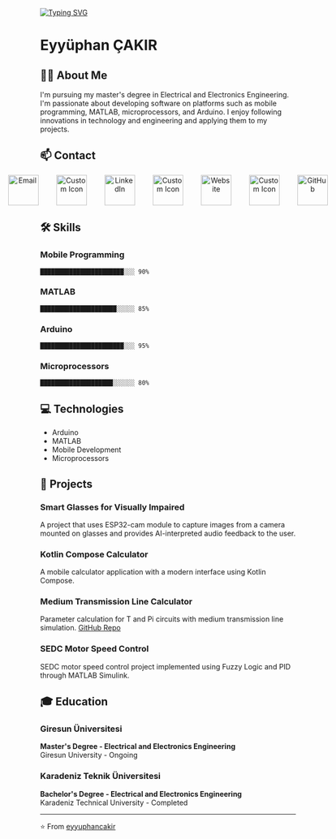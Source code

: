 [![Typing SVG](https://readme-typing-svg.demolab.com?font=Fira+Code&pause=1000&width=435&lines=Hello%2C+my+name+is+Eyy%C3%BCphan;Mobil+Developer+And+Matlab+User)](https://git.io/typing-svg)

# Eyyüphan ÇAKIR

## 👨‍💻 About Me
I'm pursuing my master's degree in Electrical and Electronics Engineering. I'm passionate about developing software on platforms such as mobile programming, MATLAB, microprocessors, and Arduino. I enjoy following innovations in technology and engineering and applying them to my projects.

## 📫 Contact

<div align="center" style="display: flex; justify-content: center; gap: 35px;">
  <a href="mailto:eypan439@yaani.com">
    <img src="https://img.icons8.com/color/96/000000/gmail.png" alt="Email" width="60">
  </a>
    <a href="YENİ_LİNK_BURAYA" title="Custom Icon">
    <img src="https://img.icons8.com/?size=100&id=PRn581yM6LbM&format=png" alt="Custom Icon" width="60">
  </a>
  <a href="https://www.linkedin.com/in/eyy%C3%BCphan-%C3%A7ak%C4%B1r-261473190/">
    <img src="https://img.icons8.com/color/96/000000/linkedin.png" alt="LinkedIn" width="60">
  </a>
  <a href="YENİ_LİNK_BURAYA" title="Custom Icon">
    <img src="https://img.icons8.com/?size=100&id=PRn581yM6LbM&format=png" alt="Custom Icon" width="60">
  </a>
  <a href="https://eyyuphan.my.canva.site/eyyuphan">
    <img src="https://img.icons8.com/fluency/96/000000/domain.png" alt="Website" width="60">
  </a>
    <a href="YENİ_LİNK_BURAYA" title="Custom Icon">
    <img src="https://img.icons8.com/?size=100&id=PRn581yM6LbM&format=png" alt="Custom Icon" width="60">
  </a>
  <a href="https://github.com/Eypan439">
    <img src="https://img.icons8.com/?size=192&id=80462&format=png" alt="GitHub" width="60">
  </a>
</div>

## 🛠️ Skills
### Mobile Programming
```
███████████████████████░░░ 90%
```

### MATLAB
```
█████████████████████░░░░░ 85%
```

### Arduino
```
███████████████████████░░░ 95%
```

### Microprocessors
```
████████████████████░░░░░░ 80%
```

## 💻 Technologies
- Arduino
- MATLAB
- Mobile Development
- Microprocessors

## 🚀 Projects
### Smart Glasses for Visually Impaired
A project that uses ESP32-cam module to capture images from a camera mounted on glasses and provides AI-interpreted audio feedback to the user.

### Kotlin Compose Calculator
A mobile calculator application with a modern interface using Kotlin Compose.

### Medium Transmission Line Calculator
Parameter calculation for T and Pi circuits with medium transmission line simulation. [GitHub Repo](#)

### SEDC Motor Speed Control
SEDC motor speed control project implemented using Fuzzy Logic and PID through MATLAB Simulink.

## 🎓 Education
### Giresun Üniversitesi
**Master's Degree - Electrical and Electronics Engineering**  
Giresun University - Ongoing

### Karadeniz Teknik Üniversitesi
**Bachelor's Degree - Electrical and Electronics Engineering**  
Karadeniz Technical University - Completed

---

⭐️ From [eyyuphancakir](https://github.com/Eypan439)
